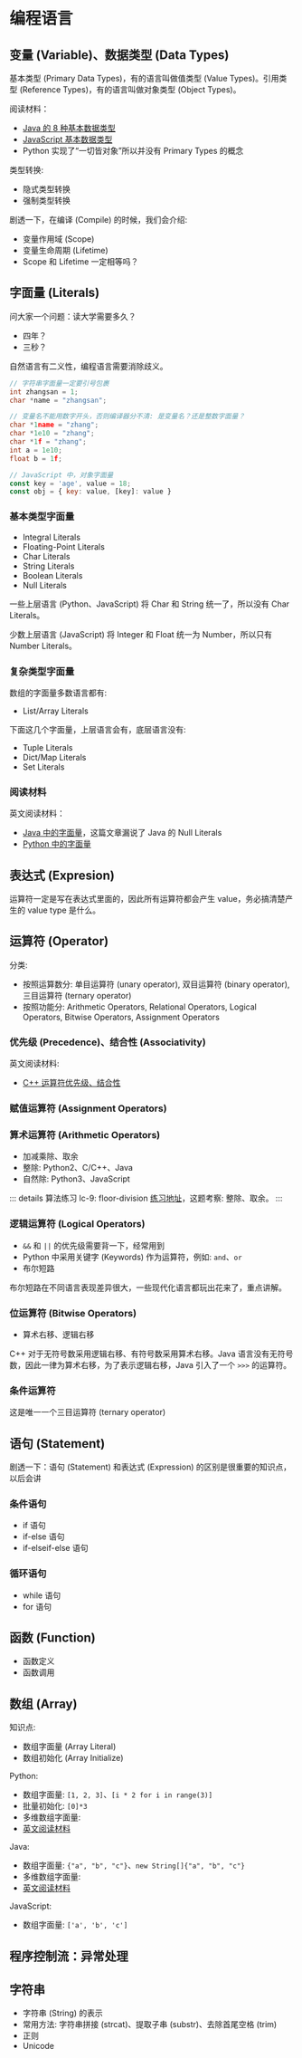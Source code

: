 # 编程语言

## 变量 (Variable)、数据类型 (Data Types)

基本类型 (Primary Data Types)，有的语言叫做值类型 (Value Types)。引用类型 (Reference Types)，有的语言叫做对象类型 (Object Types)。

阅读材料：
- [Java 的 8 种基本数据类型](https://docs.oracle.com/javase/tutorial/java/nutsandbolts/datatypes.html)
- [JavaScript 基本数据类型](http://262.ecma-international.org/5.1/#sec-8)
- Python 实现了“一切皆对象”所以并没有 Primary Types 的概念

类型转换:
- 隐式类型转换
- 强制类型转换

剧透一下，在编译 (Compile) 的时候，我们会介绍:
- 变量作用域 (Scope)
- 变量生命周期 (Lifetime)
- Scope 和 Lifetime 一定相等吗？

## 字面量 (Literals)
问大家一个问题：读大学需要多久？
- 四年？
- 三秒？

自然语言有二义性，编程语言需要消除歧义。

```c
// 字符串字面量一定要引号包裹
int zhangsan = 1;
char *name = "zhangsan";

// 变量名不能用数字开头，否则编译器分不清: 是变量名？还是整数字面量？
char *1name = "zhang";
char *1e10 = "zhang";
char *1f = "zhang";
int a = 1e10;
float b = 1f;
```

```javascript
// JavaScript 中，对象字面量
const key = 'age', value = 18;
const obj = { key: value, [key]: value }
```

### 基本类型字面量
- Integral Literals
- Floating-Point Literals
- Char Literals
- String Literals
- Boolean Literals
- Null Literals

一些上层语言 (Python、JavaScript) 将 Char 和 String 统一了，所以没有 Char Literals。

少数上层语言 (JavaScript) 将 Integer 和 Float 统一为 Number，所以只有 Number Literals。

### 复杂类型字面量
数组的字面量多数语言都有:
- List/Array Literals

下面这几个字面量，上层语言会有，底层语言没有:
- Tuple Literals
- Dict/Map Literals
- Set Literals

### 阅读材料
英文阅读材料：
- [Java 中的字面量](https://www.geeksforgeeks.org/literals-in-java/)，这篇文章漏说了 Java 的 Null Literals
- [Python 中的字面量](https://www.geeksforgeeks.org/literals-in-python/)

## 表达式 (Expresion)
运算符一定是写在表达式里面的，因此所有运算符都会产生 value，务必搞清楚产生的 value type 是什么。

## 运算符 (Operator)

分类:
- 按照运算数分: 单目运算符 (unary operator), 双目运算符 (binary operator), 三目运算符 (ternary operator)
- 按照功能分: Arithmetic Operators, Relational Operators, Logical Operators, Bitwise Operators, Assignment Operators

### 优先级 (Precedence)、结合性 (Associativity)

英文阅读材料:
- [C++ 运算符优先级、结合性](https://docs.microsoft.com/en-us/cpp/cpp/cpp-built-in-operators-precedence-and-associativity)

### 赋值运算符 (Assignment Operators)

### 算术运算符 (Arithmetic Operators)
- 加减乘除、取余
- 整除: Python2、C/C++、Java
- 自然除: Python3、JavaScript

::: details 算法练习 lc-9: floor-division
[练习地址](https://leetcode-cn.com/problems/palindrome-number)，这题考察: 整除、取余。
:::

### 逻辑运算符 (Logical Operators)
- `&&` 和 `||` 的优先级需要背一下，经常用到
- Python 中采用关键字 (Keywords) 作为运算符，例如: `and`、`or`
- 布尔短路

布尔短路在不同语言表现差异很大，一些现代化语言都玩出花来了，重点讲解。

### 位运算符 (Bitwise Operators)
- 算术右移、逻辑右移

C++ 对于无符号数采用逻辑右移、有符号数采用算术右移。Java 语言没有无符号数，因此一律为算术右移，为了表示逻辑右移，Java 引入了一个 `>>>` 的运算符。

### 条件运算符
这是唯一一个三目运算符 (ternary operator)

## 语句 (Statement)
剧透一下：语句 (Statement) 和表达式 (Expression) 的区别是很重要的知识点，以后会讲

### 条件语句
- if 语句
- if-else 语句
- if-elseif-else 语句

### 循环语句
- while 语句
- for 语句

## 函数 (Function)
- 函数定义
- 函数调用

## 数组 (Array)
知识点:
- 数组字面量 (Array Literal)
- 数组初始化 (Array Initialize)

Python:
- 数组字面量: `[1, 2, 3]`、`[i * 2 for i in range(3)]`
- 批量初始化: `[0]*3`
- 多维数组字面量: 
- [英文阅读材料](https://www.askpython.com/python/array/initialize-a-python-array)

Java:
- 数组字面量: `{"a", "b", "c"}`、`new String[]{"a", "b", "c"}`
- 多维数组字面量: 
- [英文阅读材料](https://stackoverflow.com/questions/1200621/how-do-i-declare-and-initialize-an-array-in-java)

JavaScript:
- 数组字面量: `['a', 'b', 'c']`

## 程序控制流：异常处理

## 字符串
- 字符串 (String) 的表示
- 常用方法: 字符串拼接 (strcat)、提取子串 (substr)、去除首尾空格 (trim)
- 正则
- Unicode

